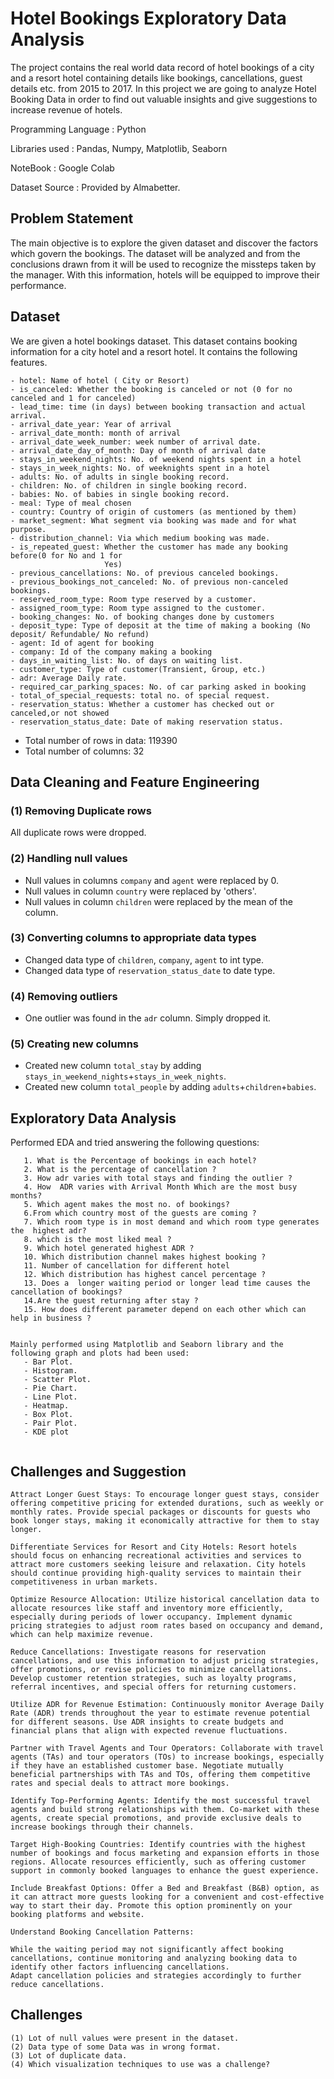 # Hotel Bookings Exploratory Data Analysis

The project contains the real world data record of hotel bookings of a city and a resort hotel containing details like bookings, cancellations, guest details etc. from 2015 to 2017. In this project we are going to analyze Hotel Booking Data in order to find out valuable insights and give suggestions to increase revenue of hotels.

Programming Language : Python

Libraries used : Pandas, Numpy, Matplotlib, Seaborn

NoteBook : Google Colab

Dataset Source : Provided by Almabetter.


## Problem Statement
The main objective is to explore the given dataset and discover the factors which govern the bookings. The dataset will be analyzed and from the conclusions drawn from it will be used to recognize the missteps taken by the manager. With this information, hotels will be equipped to improve their performance.

## Dataset
We are given a hotel bookings dataset. This dataset contains booking information for a city hotel and a resort hotel. It contains the following features.

```
- hotel: Name of hotel ( City or Resort)
- is_canceled: Whether the booking is canceled or not (0 for no canceled and 1 for canceled)
- lead_time: time (in days) between booking transaction and actual arrival.
- arrival_date_year: Year of arrival
- arrival_date_month: month of arrival
- arrival_date_week_number: week number of arrival date.
- arrival_date_day_of_month: Day of month of arrival date
- stays_in_weekend_nights: No. of weekend nights spent in a hotel
- stays_in_week_nights: No. of weeknights spent in a hotel
- adults: No. of adults in single booking record.
- children: No. of children in single booking record.
- babies: No. of babies in single booking record. 
- meal: Type of meal chosen 
- country: Country of origin of customers (as mentioned by them)
- market_segment: What segment via booking was made and for what purpose.
- distribution_channel: Via which medium booking was made.
- is_repeated_guest: Whether the customer has made any booking before(0 for No and 1 for 
                     Yes)
- previous_cancellations: No. of previous canceled bookings.
- previous_bookings_not_canceled: No. of previous non-canceled bookings.
- reserved_room_type: Room type reserved by a customer.
- assigned_room_type: Room type assigned to the customer.
- booking_changes: No. of booking changes done by customers
- deposit_type: Type of deposit at the time of making a booking (No deposit/ Refundable/ No refund)
- agent: Id of agent for booking
- company: Id of the company making a booking
- days_in_waiting_list: No. of days on waiting list.
- customer_type: Type of customer(Transient, Group, etc.)
- adr: Average Daily rate.
- required_car_parking_spaces: No. of car parking asked in booking
- total_of_special_requests: total no. of special request.
- reservation_status: Whether a customer has checked out or canceled,or not showed 
- reservation_status_date: Date of making reservation status.
```

- Total number of rows in data: 119390
- Total number of columns: 32

## Data Cleaning and Feature Engineering

### (1) Removing Duplicate rows
All duplicate rows were dropped.

### (2) Handling null values
- Null values in columns `company` and `agent` were replaced by 0.
- Null values in column `country` were replaced by 'others'.
- Null values in column `children` were replaced by the mean of the column.
  

### (3) Converting columns to appropriate data types

- Changed data type of `children`, `company`, `agent` to int type.
- Changed data type of `reservation_status_date` to date type.

### (4) Removing outliers

- One outlier was found in the `adr` column. Simply dropped it.

### (5) Creating new columns
- Created new column `total_stay` by adding `stays_in_weekend_nights`+`stays_in_week_nights`.
- Created new column `total_people` by adding `adults`+`children`+`babies`.


## Exploratory Data Analysis

Performed EDA and tried answering the following questions:

```
   1. What is the Percentage of bookings in each hotel?
   2. What is the percentage of cancellation ?
   3. How adr varies with total stays and finding the outlier ?
   4. How  ADR varies with Arrival Month Which are the most busy months? 
   5. Which agent makes the most no. of bookings?
   6.From which country most of the guests are coming ?
   7. Which room type is in most demand and which room type generates the  highest adr?
   8. which is the most liked meal ?
   9. Which hotel generated highest ADR ?
   10. Which distribution channel makes highest booking ?
   11. Number of cancellation for different hotel
   12. Which distribution has highest cancel percentage ?
   13. Does a  longer waiting period or longer lead time causes the cancellation of bookings?
   14.Are the guest returning after stay ?
   15. How does different parameter depend on each other which can help in business ?
    

Mainly performed using Matplotlib and Seaborn library and the following graph and plots had been used:
   - Bar Plot.
   - Histogram.
   - Scatter Plot.
   - Pie Chart.
   - Line Plot.
   - Heatmap.
   - Box Plot.
   - Pair Plot.
   - KDE plot
  
```
## Challenges and Suggestion

```
Attract Longer Guest Stays: To encourage longer guest stays, consider offering competitive pricing for extended durations, such as weekly or monthly rates. Provide special packages or discounts for guests who book longer stays, making it economically attractive for them to stay longer.

Differentiate Services for Resort and City Hotels: Resort hotels should focus on enhancing recreational activities and services to attract more customers seeking leisure and relaxation. City hotels should continue providing high-quality services to maintain their competitiveness in urban markets.

Optimize Resource Allocation: Utilize historical cancellation data to allocate resources like staff and inventory more efficiently, especially during periods of lower occupancy. Implement dynamic pricing strategies to adjust room rates based on occupancy and demand, which can help maximize revenue.

Reduce Cancellations: Investigate reasons for reservation cancellations, and use this information to adjust pricing strategies, offer promotions, or revise policies to minimize cancellations. Develop customer retention strategies, such as loyalty programs, referral incentives, and special offers for returning customers.

Utilize ADR for Revenue Estimation: Continuously monitor Average Daily Rate (ADR) trends throughout the year to estimate revenue potential for different seasons. Use ADR insights to create budgets and financial plans that align with expected revenue fluctuations.

Partner with Travel Agents and Tour Operators: Collaborate with travel agents (TAs) and tour operators (TOs) to increase bookings, especially if they have an established customer base. Negotiate mutually beneficial partnerships with TAs and TOs, offering them competitive rates and special deals to attract more bookings.

Identify Top-Performing Agents: Identify the most successful travel agents and build strong relationships with them. Co-market with these agents, create special promotions, and provide exclusive deals to increase bookings through their channels.

Target High-Booking Countries: Identify countries with the highest number of bookings and focus marketing and expansion efforts in those regions. Allocate resources efficiently, such as offering customer support in commonly booked languages to enhance the guest experience.

Include Breakfast Options: Offer a Bed and Breakfast (B&B) option, as it can attract more guests looking for a convenient and cost-effective way to start their day. Promote this option prominently on your booking platforms and website.

Understand Booking Cancellation Patterns:

While the waiting period may not significantly affect booking cancellations, continue monitoring and analyzing booking data to identify other factors influencing cancellations.
Adapt cancellation policies and strategies accordingly to further reduce cancellations.

```

## Challenges
```
(1) Lot of null values were present in the dataset.
(2) Data type of some Data was in wrong format.
(3) Lot of duplicate data.
(4) Which visualization techniques to use was a challenge?

```
